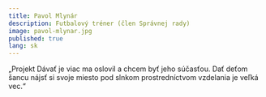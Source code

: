 ```yaml
---
title: Pavol Mlynár
description: Futbalový tréner (člen Správnej rady)
image: pavol-mlynar.jpg
published: true
lang: sk
---
```

„Projekt Dávať je viac ma oslovil a chcem byť jeho súčasťou. Dať deťom šancu nájsť si svoje miesto pod slnkom prostredníctvom vzdelania je veľká vec.“
